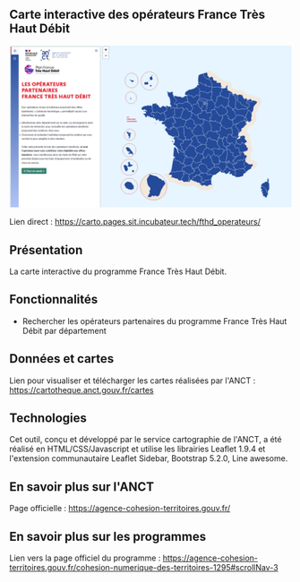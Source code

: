 ## Carte interactive des opérateurs France Très Haut Débit

![alt text](img/image_preview_fthd.PNG)

Lien direct : https://carto.pages.sit.incubateur.tech/fthd_operateurs/


## Présentation

La carte interactive du programme France Très Haut Débit.


## Fonctionnalités 

- Rechercher les opérateurs partenaires du programme France Très Haut Débit par département


## Données et cartes

Lien pour visualiser et télécharger les cartes réalisées par l'ANCT : https://cartotheque.anct.gouv.fr/cartes 

## Technologies

Cet outil, conçu et développé par le service cartographie de l'ANCT, a été réalisé en HTML/CSS/Javascript et utilise les librairies Leaflet 1.9.4 et l'extension communautaire Leaflet Sidebar, Bootstrap 5.2.0, Line awesome. 


## En savoir plus sur l'ANCT

Page officielle : https://agence-cohesion-territoires.gouv.fr/ <br>


## En savoir plus sur les programmes

Lien vers la page officiel du programme : https://agence-cohesion-territoires.gouv.fr/cohesion-numerique-des-territoires-1295#scrollNav-3 
